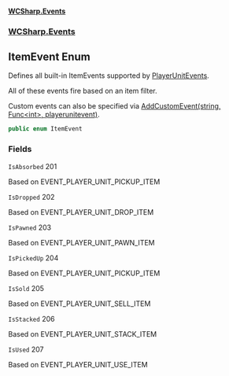 #### [WCSharp.Events](index.md 'index')
### [WCSharp.Events](WCSharp.Events.md 'WCSharp.Events')

## ItemEvent Enum

Defines all built-in ItemEvents supported by [PlayerUnitEvents](WCSharp.Events.PlayerUnitEvents.md 'WCSharp.Events.PlayerUnitEvents').  
  
All of these events fire based on an item filter.  
  
Custom events can also be specified via [AddCustomEvent(string, Func&lt;int&gt;, playerunitevent)](WCSharp.Events.PlayerUnitEvents.AddCustomEvent(string,System.Func_int_,War3Api.Common.playerunitevent).md 'WCSharp.Events.PlayerUnitEvents.AddCustomEvent(string, System.Func<int>, War3Api.Common.playerunitevent)').

```csharp
public enum ItemEvent
```
### Fields

<a name='WCSharp.Events.ItemEvent.IsAbsorbed'></a>

`IsAbsorbed` 201

Based on EVENT_PLAYER_UNIT_PICKUP_ITEM

<a name='WCSharp.Events.ItemEvent.IsDropped'></a>

`IsDropped` 202

Based on EVENT_PLAYER_UNIT_DROP_ITEM

<a name='WCSharp.Events.ItemEvent.IsPawned'></a>

`IsPawned` 203

Based on EVENT_PLAYER_UNIT_PAWN_ITEM

<a name='WCSharp.Events.ItemEvent.IsPickedUp'></a>

`IsPickedUp` 204

Based on EVENT_PLAYER_UNIT_PICKUP_ITEM

<a name='WCSharp.Events.ItemEvent.IsSold'></a>

`IsSold` 205

Based on EVENT_PLAYER_UNIT_SELL_ITEM

<a name='WCSharp.Events.ItemEvent.IsStacked'></a>

`IsStacked` 206

Based on EVENT_PLAYER_UNIT_STACK_ITEM

<a name='WCSharp.Events.ItemEvent.IsUsed'></a>

`IsUsed` 207

Based on EVENT_PLAYER_UNIT_USE_ITEM